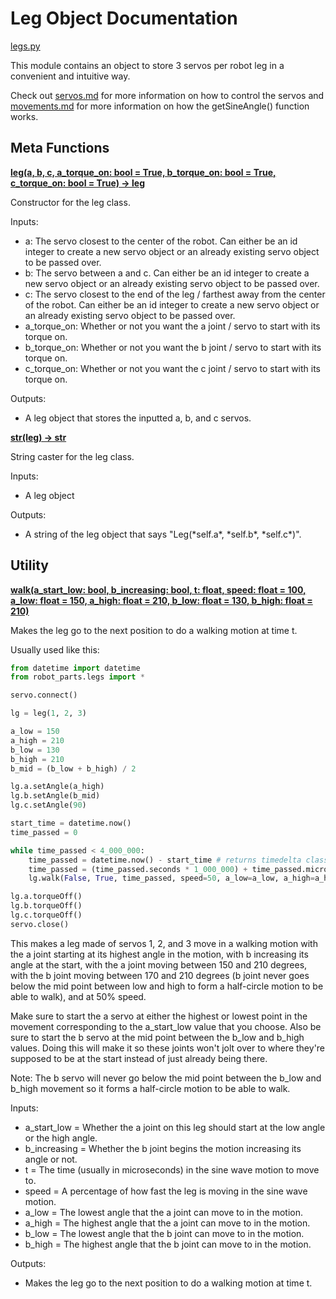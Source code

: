 # Leg Object Documentation

[legs.py](/src/robot_parts/legs.py)

This module contains an object to store 3 servos per robot leg in a convenient and intuitive way.

Check out [servos.md](/docs/robot_parts/servos.md) for more information on how to control the servos and [movements.md](/docs/utils/movements.md) for more information on how the getSineAngle() function works.

## Meta Functions

<ins>**leg(a, b, c, a_torque_on: bool = True, b_torque_on: bool = True, c_torque_on: bool = True) -> leg**</ins>

Constructor for the leg class.

Inputs:

- a: The servo closest to the center of the robot. Can either be an id integer to create a new servo object or an already existing servo object to be passed over.
- b: The servo between a and c. Can either be an id integer to create a new servo object or an already existing servo object to be passed over.
- c: The servo closest to the end of the leg / farthest away from the center of the robot. Can either be an id integer to create a new servo object or an already existing servo object to be passed over.
- a_torque_on: Whether or not you want the a joint / servo to start with its torque on.
- b_torque_on: Whether or not you want the b joint / servo to start with its torque on.
- c_torque_on: Whether or not you want the c joint / servo to start with its torque on.

Outputs:

- A leg object that stores the inputted a, b, and c servos.

<ins>**str(leg) -> str**</ins>

String caster for the leg class.

Inputs:

- A leg object

Outputs:

- A string of the leg object that says "Leg(\*self.a\*, \*self.b\*, \*self.c\*)".

## Utility

<ins>**walk(a_start_low: bool, b_increasing: bool, t: float, speed: float = 100, a_low: float = 150, a_high: float = 210, b_low: float = 130, b_high: float = 210)**</ins>

Makes the leg go to the next position to do a walking motion at time t.

Usually used like this:

```py
from datetime import datetime
from robot_parts.legs import *

servo.connect()

lg = leg(1, 2, 3)

a_low = 150
a_high = 210
b_low = 130
b_high = 210
b_mid = (b_low + b_high) / 2

lg.a.setAngle(a_high)
lg.b.setAngle(b_mid)
lg.c.setAngle(90)

start_time = datetime.now()
time_passed = 0

while time_passed < 4_000_000:
	time_passed = datetime.now() - start_time # returns timedelta class
	time_passed = (time_passed.seconds * 1_000_000) + time_passed.microseconds
	lg.walk(False, True, time_passed, speed=50, a_low=a_low, a_high=a_high, b_low=b_low, b_high=b_high)

lg.a.torqueOff()
lg.b.torqueOff()
lg.c.torqueOff()
servo.close()
```

This makes a leg made of servos 1, 2, and 3 move in a walking motion with the a joint starting at its highest angle in the motion, with b increasing its angle at the start, with the a joint moving between 150 and 210 degrees,
with the b joint moving between 170 and 210 degrees (b joint never goes below the mid point between low and high to form a half-circle motion to be able to walk), and at 50% speed.

Make sure to start the a servo at either the highest or lowest point in the movement corresponding to the a_start_low value that you choose.
Also be sure to start the b servo at the mid point between the b_low and b_high values.
Doing this will make it so these joints won't jolt over to where they're supposed to be at the start instead of just already being there.

Note: The b servo will never go below the mid point between the b_low and b_high movement so it forms a half-circle motion to be able to walk.

Inputs:

- a_start_low = Whether the a joint on this leg should start at the low angle or the high angle.
- b_increasing = Whether the b joint begins the motion increasing its angle or not.
- t = The time (usually in microseconds) in the sine wave motion to move to.
- speed = A percentage of how fast the leg is moving in the sine wave motion.
- a_low = The lowest angle that the a joint can move to in the motion.
- a_high = The highest angle that the a joint can move to in the motion.
- b_low = The lowest angle that the b joint can move to in the motion.
- b_high = The highest angle that the b joint can move to in the motion.

Outputs:

- Makes the leg go to the next position to do a walking motion at time t.
